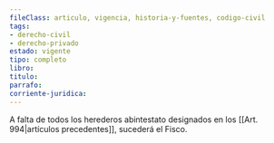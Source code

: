 ```yaml
---
fileClass: articulo, vigencia, historia-y-fuentes, codigo-civil
tags:
- derecho-civil
- derecho-privado
estado: vigente
tipo: completo
libro:
titulo:
parrafo:
corriente-juridica:
---
```

A falta de todos los herederos abintestato designados en los [[Art. 994|artículos precedentes]], sucederá el Fisco.